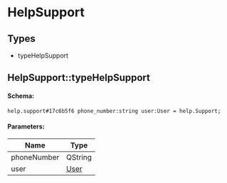 # HelpSupport

## Types

* typeHelpSupport

## HelpSupport::typeHelpSupport

#### Schema:

`help.support#17c6b5f6 phone_number:string user:User = help.Support;`

#### Parameters:

|Name|Type|
|----|----|
|phoneNumber|QString|
|user|[User](user.md)|

